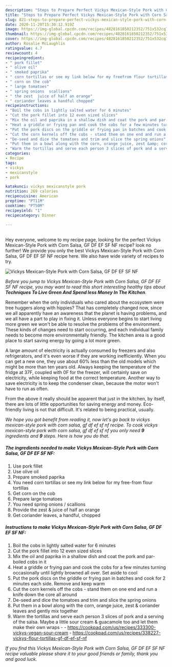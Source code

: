 ```yaml
---
description: "Steps to Prepare Perfect Vickys Mexican-Style Pork with Corn Salsa, GF DF EF SF NF"
title: "Steps to Prepare Perfect Vickys Mexican-Style Pork with Corn Salsa, GF DF EF SF NF"
slug: 821-steps-to-prepare-perfect-vickys-mexican-style-pork-with-corn-salsa-gf-df-ef-sf-nf
date: 2020-11-20T15:30:12.919Z
image: https://img-global.cpcdn.com/recipes/4828161850212352/751x532cq70/vickys-mexican-style-pork-with-corn-salsa-gf-df-ef-sf-nf-recipe-main-photo.jpg
thumbnail: https://img-global.cpcdn.com/recipes/4828161850212352/751x532cq70/vickys-mexican-style-pork-with-corn-salsa-gf-df-ef-sf-nf-recipe-main-photo.jpg
cover: https://img-global.cpcdn.com/recipes/4828161850212352/751x532cq70/vickys-mexican-style-pork-with-corn-salsa-gf-df-ef-sf-nf-recipe-main-photo.jpg
author: Rosalie McLaughlin
ratingvalue: 4.7
reviewcount: 4
recipeingredient:
- " pork fillet"
- " olive oil"
- " smoked paprika"
- " corn tortillas or see my link below for my freefrom flour tortillas"
- " corn on the cob"
- " large tomatoes"
- " spring onions  scallions"
- " the zest  juice of half an orange"
- " coriander leaves a handful chopped"
recipeinstructions:
- "Boil the cobs in lightly salted water for 6 minutes"
- "Cut the pork fillet into 12 even sized slices"
- "Mix the oil and paprika in a shallow dish and coat the pork and par-boiled cobs in it"
- "Heat a griddle or frying pan and cook the cobs for a few minutes turning occasionally until lightly browned all over. Set aside to cool"
- "Put the pork discs on the griddle or frying pan in batches and cook for 2 minutes each side. Remove and keep warm"
- "Cut the corn kernels off the cobs - stand them on one end and run a knife down the core all around"
- "De-seed and dice the tomatoes and trim and slice the spring onions"
- "Put them in a bowl along with the corn, orange juice, zest &amp; coriander leaves and gently mix together"
- "Warm the tortillas and serve each person 3 slices of pork and a serving of the salsa. Maybe a little sour cream &amp; guacamole too and let them make their own wraps  https://cookpad.com/us/recipes/333300-vickys-vegan-sour-cream https://cookpad.com/us/recipes/338227-vickys-flour-tortillas-gf-df-ef-sf-nf"
categories:
- Recipe
tags:
- vickys
- mexicanstyle
- pork

katakunci: vickys mexicanstyle pork 
nutrition: 269 calories
recipecuisine: American
preptime: "PT11M"
cooktime: "PT50M"
recipeyield: "1"
recipecategory: Dinner

---
```

<br>
Hey everyone, welcome to my recipe page, looking for the perfect Vickys Mexican-Style Pork with Corn Salsa, GF DF EF SF NF recipe? look no further! We provide you only the best Vickys Mexican-Style Pork with Corn Salsa, GF DF EF SF NF recipe here. We also have wide variety of recipes to try.
<br>


![Vickys Mexican-Style Pork with Corn Salsa, GF DF EF SF NF](https://img-global.cpcdn.com/recipes/4828161850212352/751x532cq70/vickys-mexican-style-pork-with-corn-salsa-gf-df-ef-sf-nf-recipe-main-photo.jpg)

<i>Before you jump to Vickys Mexican-Style Pork with Corn Salsa, GF DF EF SF NF recipe, you may want to read this short interesting healthy tips about 
<strong>Techniques To Live Green And Spend less Money In The Kitchen</strong>.</i>
</br>

Remember when the only individuals who cared about the ecosystem were tree huggers along with hippies? That has completely changed now, since we all apparently have an awareness that the planet is having problems, and we all have a part to play in fixing it. Unless everyone begins to start living more green we won't be able to resolve the problems of the environment. These kinds of changes need to start occurring, and each individual family needs to become more environmentally friendly. The kitchen area is a good place to start saving energy by going a lot more green.

A large amount of electricity is actually consumed by freezers and also refrigerators, and it's even worse if they are working inefficiently. When you can get a new one, they use about 60% less than the old models which might be more than ten years old. Always keeping the temperature of the fridge at 37F, coupled with 0F for the freezer, will certainly save on electricity, while keeping food at the correct temperature. Another way to save electricity is to keep the condenser clean, because the motor won't have to run as often.

From the above it really should be apparent that just in the kitchen, by itself, there are lots of little opportunities for saving energy and money. Eco-friendly living is not that difficult. It's related to being practical, usually.


<i>We hope you got benefit from reading it, now let's go back to vickys mexican-style pork with corn salsa, gf df ef sf nf recipe. To cook vickys mexican-style pork with corn salsa, gf df ef sf nf you only need <strong>9</strong> ingredients and <strong>9</strong> steps. Here is how you do that.
</i>

##### The ingredients needed to make Vickys Mexican-Style Pork with Corn Salsa, GF DF EF SF NF:

1. Use  pork fillet
1. Use  olive oil
1. Prepare  smoked paprika
1. You need  corn tortillas or see my link below for my free-from flour tortillas
1. Get  corn on the cob
1. Prepare  large tomatoes
1. You need  spring onions / scallions
1. Provide  the zest &amp; juice of half an orange
1. Get  coriander leaves, a handful, chopped


##### Instructions to make Vickys Mexican-Style Pork with Corn Salsa, GF DF EF SF NF:

1. Boil the cobs in lightly salted water for 6 minutes
1. Cut the pork fillet into 12 even sized slices
1. Mix the oil and paprika in a shallow dish and coat the pork and par-boiled cobs in it
1. Heat a griddle or frying pan and cook the cobs for a few minutes turning occasionally until lightly browned all over. Set aside to cool
1. Put the pork discs on the griddle or frying pan in batches and cook for 2 minutes each side. Remove and keep warm
1. Cut the corn kernels off the cobs - stand them on one end and run a knife down the core all around
1. De-seed and dice the tomatoes and trim and slice the spring onions
1. Put them in a bowl along with the corn, orange juice, zest &amp; coriander leaves and gently mix together
1. Warm the tortillas and serve each person 3 slices of pork and a serving of the salsa. Maybe a little sour cream &amp; guacamole too and let them make their own wraps -  - https://cookpad.com/us/recipes/333300-vickys-vegan-sour-cream - https://cookpad.com/us/recipes/338227-vickys-flour-tortillas-gf-df-ef-sf-nf


<i>If you find this Vickys Mexican-Style Pork with Corn Salsa, GF DF EF SF NF recipe valuable please share it to your good friends or family, thank you and good luck.</i>
